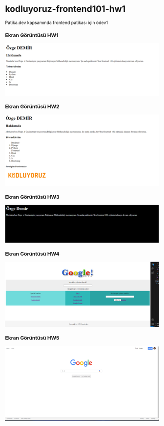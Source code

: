 # kodluyoruz-frontend101-hw1
Patika.dev kapsamında frontend patikası için ödev1

### Ekran Görüntüsü HW1
<img src="HW1/assets/Ekran görüntüsü 2023-08-02 122005.png" width="auto"><br/></hr>

### Ekran Görüntüsü HW2
<img src="HW2/Ekran görüntüsü 2023-08-02 124224.png" width="auto"><br/></hr>

### Ekran Görüntüsü HW3
<img src="HW3/hw3.png" width="auto"><br/></hr>

### Ekran Görüntüsü HW4
<img src="HW4/hw4.png" width="auto"><br/></hr>


### Ekran Görüntüsü HW5
<img src="HW5/assets/hw5.png" width="auto"><br/></hr>





